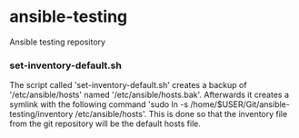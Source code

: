# ansible-testing
Ansible testing repository


### set-inventory-default.sh
The script called 'set-inventory-default.sh' creates a backup of '/etc/ansible/hosts' named '/etc/ansible/hosts.bak'. Afterwards it creates a symlink with the following command 'sudo ln -s /home/$USER/Git/ansible-testing/inventory /etc/ansible/hosts'. This is done so that the inventory file from the git repository will be the default hosts file.
